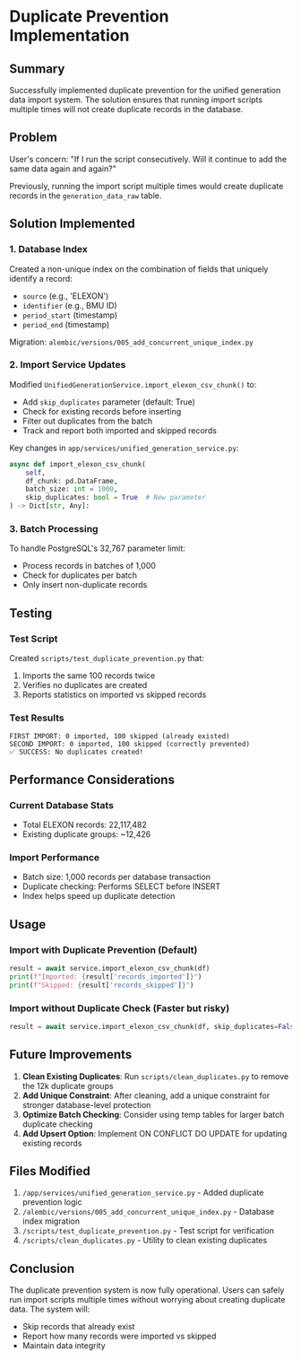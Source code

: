 # Duplicate Prevention Implementation

## Summary
Successfully implemented duplicate prevention for the unified generation data import system. The solution ensures that running import scripts multiple times will not create duplicate records in the database.

## Problem
User's concern: "If I run the script consecutively. Will it continue to add the same data again and again?"

Previously, running the import script multiple times would create duplicate records in the `generation_data_raw` table.

## Solution Implemented

### 1. Database Index
Created a non-unique index on the combination of fields that uniquely identify a record:
- `source` (e.g., 'ELEXON')
- `identifier` (e.g., BMU ID)
- `period_start` (timestamp)
- `period_end` (timestamp)

Migration: `alembic/versions/005_add_concurrent_unique_index.py`

### 2. Import Service Updates
Modified `UnifiedGenerationService.import_elexon_csv_chunk()` to:
- Add `skip_duplicates` parameter (default: True)
- Check for existing records before inserting
- Filter out duplicates from the batch
- Track and report both imported and skipped records

Key changes in `app/services/unified_generation_service.py`:
```python
async def import_elexon_csv_chunk(
    self,
    df_chunk: pd.DataFrame,
    batch_size: int = 1000,
    skip_duplicates: bool = True  # New parameter
) -> Dict[str, Any]:
```

### 3. Batch Processing
To handle PostgreSQL's 32,767 parameter limit:
- Process records in batches of 1,000
- Check for duplicates per batch
- Only insert non-duplicate records

## Testing

### Test Script
Created `scripts/test_duplicate_prevention.py` that:
1. Imports the same 100 records twice
2. Verifies no duplicates are created
3. Reports statistics on imported vs skipped records

### Test Results
```
FIRST IMPORT: 0 imported, 100 skipped (already existed)
SECOND IMPORT: 0 imported, 100 skipped (correctly prevented)
✅ SUCCESS: No duplicates created!
```

## Performance Considerations

### Current Database Stats
- Total ELEXON records: 22,117,482
- Existing duplicate groups: ~12,426

### Import Performance
- Batch size: 1,000 records per database transaction
- Duplicate checking: Performs SELECT before INSERT
- Index helps speed up duplicate detection

## Usage

### Import with Duplicate Prevention (Default)
```python
result = await service.import_elexon_csv_chunk(df)
print(f"Imported: {result['records_imported']}")
print(f"Skipped: {result['records_skipped']}")
```

### Import without Duplicate Check (Faster but risky)
```python
result = await service.import_elexon_csv_chunk(df, skip_duplicates=False)
```

## Future Improvements

1. **Clean Existing Duplicates**: Run `scripts/clean_duplicates.py` to remove the 12k duplicate groups
2. **Add Unique Constraint**: After cleaning, add a unique constraint for stronger database-level protection
3. **Optimize Batch Checking**: Consider using temp tables for larger batch duplicate checking
4. **Add Upsert Option**: Implement ON CONFLICT DO UPDATE for updating existing records

## Files Modified

1. `/app/services/unified_generation_service.py` - Added duplicate prevention logic
2. `/alembic/versions/005_add_concurrent_unique_index.py` - Database index migration
3. `/scripts/test_duplicate_prevention.py` - Test script for verification
4. `/scripts/clean_duplicates.py` - Utility to clean existing duplicates

## Conclusion

The duplicate prevention system is now fully operational. Users can safely run import scripts multiple times without worrying about creating duplicate data. The system will:
- Skip records that already exist
- Report how many records were imported vs skipped
- Maintain data integrity